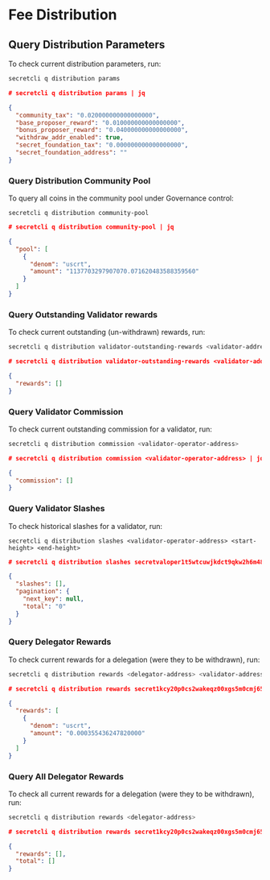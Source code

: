 # Fee Distribution

## Query Distribution Parameters <a href="#query-distribution-parameters" id="query-distribution-parameters"></a>

To check current distribution parameters, run:

```bash
secretcli q distribution params 
```

```json
# secretcli q distribution params | jq

{
  "community_tax": "0.020000000000000000",
  "base_proposer_reward": "0.010000000000000000",
  "bonus_proposer_reward": "0.040000000000000000",
  "withdraw_addr_enabled": true,
  "secret_foundation_tax": "0.000000000000000000",
  "secret_foundation_address": ""
}
```

### Query Distribution Community Pool <a href="#query-distribution-community-pool" id="query-distribution-community-pool"></a>

To query all coins in the community pool under Governance control:

```
secretcli q distribution community-pool
```

```json
# secretcli q distribution community-pool | jq

{
  "pool": [
    {
      "denom": "uscrt",
      "amount": "1137703297907070.071620483588359560"
    }
  ]
}
```

### Query Outstanding Validator rewards <a href="#query-outstanding-validator-rewards" id="query-outstanding-validator-rewards"></a>

To check current outstanding (un-withdrawn) rewards, run:

```bash
secretcli q distribution validator-outstanding-rewards <validator-address>
```

```json
# secretcli q distribution validator-outstanding-rewards <validator-address> | jq

{
  "rewards": []
}
```

### Query Validator Commission <a href="#query-validator-commission" id="query-validator-commission"></a>

To check current outstanding commission for a validator, run:

```bash
secretcli q distribution commission <validator-operator-address>
```

```json
# secretcli q distribution commission <validator-operator-address> | jq

{
  "commission": []
}
```

### Query Validator Slashes <a href="#query-validator-slashes" id="query-validator-slashes"></a>

To check historical slashes for a validator, run:

```
secretcli q distribution slashes <validator-operator-address> <start-height> <end-height>
```

```json
# secretcli q distribution slashes secretvaloper1t5wtcuwjkdct9qkw2h6m48zu2hectpd6ulmekk 1000 10000 | jq

{
  "slashes": [],
  "pagination": {
    "next_key": null,
    "total": "0"
  }
}
```

### Query Delegator Rewards <a href="#query-delegator-rewards" id="query-delegator-rewards"></a>

To check current rewards for a delegation (were they to be withdrawn), run:

```bash
secretcli q distribution rewards <delegator-address> <validator-address>
```

```json
# secretcli q distribution rewards secret1kcy20p0cs2wakeqz00xgs5m0cmj65283xqmvfs secretvaloper1gutgtpw0caqfsp8ja0r5yecv8jxz2y8vxxa9mw | jq

{
  "rewards": [
    {
      "denom": "uscrt",
      "amount": "0.000355436247820000"
    }
  ]
}
```

### Query All Delegator Rewards <a href="#query-all-delegator-rewards" id="query-all-delegator-rewards"></a>

To check all current rewards for a delegation (were they to be withdrawn), run:

```bash
secretcli q distribution rewards <delegator-address>
```

```json
# secretcli q distribution rewards secret1kcy20p0cs2wakeqz00xgs5m0cmj65283xqmvfs | jq

{
  "rewards": [],
  "total": []
}
```
